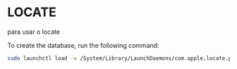 # LOCATE

para usar o locate

To create the database, run the following command:

```bash
sudo launchctl load -w /System/Library/LaunchDaemons/com.apple.locate.plist
```